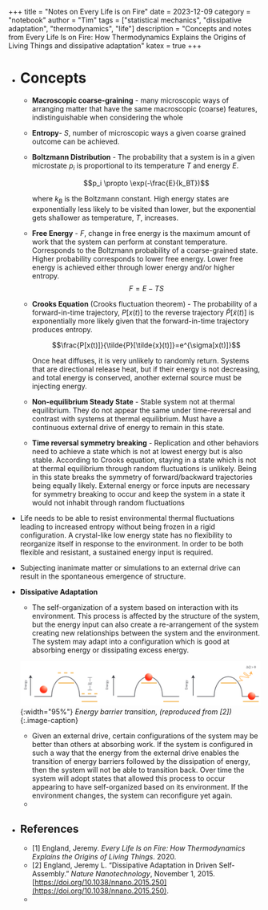 +++
title = "Notes on Every Life is on Fire"
date = 2023-12-09
category = "notebook"
author = "Tim"
tags = ["statistical mechanics", "dissipative adaptation", "thermodynamics", "life"]
description = "Concepts and notes from Every Life Is on Fire: How Thermodynamics Explains the Origins of Living Things and dissipative adaptation"
katex = true
+++

- # Concepts
	- **Macroscopic coarse-graining** - many microscopic ways of arranging matter that have the same macroscopic (coarse) features, indistinguishable when considering the whole
	- **Entropy**- $S$, number of microscopic ways a given coarse grained outcome can be achieved.
	- **Boltzmann Distribution** - The probability that a system is in a given microstate $p_i$ is proportional to its temperature $T$ and energy $E$.
	  
      $$p_i \propto \exp(-\frac{E}{k_BT})$$
	  
      where $k_B$ is the Boltzmann constant. High energy states are exponentially less likely to be visited than lower, but the exponential gets shallower as temperature, $T$, increases.
	- **Free Energy** - $F$, change in free energy is the maximum amount of work that the system can perform at constant temperature. Corresponds to the Boltzmann probability of a coarse-grained state. Higher probability corresponds to lower free energy. Lower free energy is achieved either through lower energy and/or higher entropy.
	  $$F = E - T S$$
	- **Crooks Equation**  (Crooks fluctuation theorem) - The probability of a forward-in-time trajectory, $P[x(t)]$ to the reverse trajectory $\tilde{P}[\tilde{x}(t)]$ is exponentially more likely given that the forward-in-time trajectory produces entropy. 
	  
      $$\frac{P[x(t)]}{\tilde{P}[\tilde{x}(t)]}=e^{\sigma[x(t)]}$$
	  
      Once heat diffuses, it is very unlikely to randomly return. Systems that are directional release heat, but if their energy is not decreasing, and total energy is conserved, another external source must be injecting energy.
	- **Non-equilibrium Steady State** - Stable system not at thermal equilibrium. They do not appear the same under time-reversal and contrast with systems at thermal equilibrium. Must have a continuous external drive of energy to remain in this state.
	- **Time reversal symmetry breaking** - Replication and other behaviors need to achieve a state which is not at lowest energy but is also stable. According to Crooks equation, staying in a state which is not at thermal equilibrium through random fluctuations is unlikely. Being in this state breaks the symmetry of forward/backward trajectories being equally likely.
	  External energy or force inputs are necessary for symmetry breaking to occur and keep the system in a state  it would not inhabit through random fluctuations
- Life needs to be able to resist environmental thermal fluctuations leading to increased entropy without being frozen in a rigid configuration. A crystal-like low energy state has no flexibility to reorganize itself in response to the environment. In order to be both flexible and resistant, a sustained energy input is required.
- Subjecting inanimate matter or simulations to an external drive can result in the spontaneous emergence of structure.
- **Dissipative Adaptation**
	- The self-organization of a system based on interaction with its environment. This process is affected by the structure of the system, but the energy input can also create a re-arrangement of the system creating new relationships between the system and the environment. The system may adapt into a configuration which is good at absorbing energy or dissipating excess energy.
	
    ![image.png](/assets/images/2023/image_1702145711927_0.png){:width="95%"}
    *Energy barrier transition, (reproduced from [2])*
    {:.image-caption}

    - Given an external drive, certain configurations of the system may be better than others at absorbing work. If the system is configured in such a way that the energy from the external drive enables the transition of energy barriers followed by the dissipation of energy, then the system will not be able to transition back. Over time the system will adopt states that allowed this process to occur appearing to have self-organized based on its environment. If the environment changes, the system can reconfigure yet again.
	-
- ## References
	- [1] England, Jeremy. *Every Life Is on Fire: How Thermodynamics Explains the Origins of Living Things*. 2020.
	- [2] England, Jeremy L. “Dissipative Adaptation in Driven Self-Assembly.” *Nature Nanotechnology*, November 1, 2015. [https://doi.org/10.1038/nnano.2015.250](https://doi.org/10.1038/nnano.2015.250).
	-